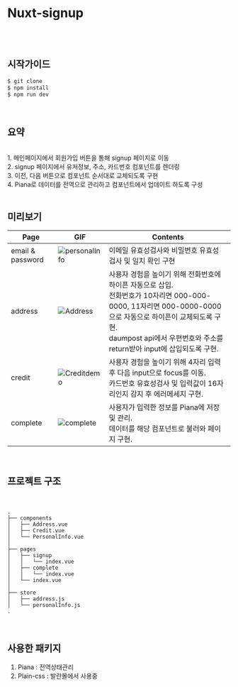 # Nuxt-signup
<br/>
<br/>

## 시작가이드

```bash
$ git clone
$ npm install
$ npm run dev
```
<br/>

## 요약
<br/>
1. 메인페이지에서 회원가입 버튼을 통해 signup 페이지로 이동 <br/>
2. signup 페이지에서 유저정보, 주소, 카드번호 컴포넌트를 렌더링<br/>
3. 이전, 다음 버튼으로 컴포넌트 순서대로 교체되도록 구현<br/>
4. Piana로 데이터를 전역으로 관리하고 컴포넌트에서 업데이트 하도록 구성<br/>

<br/>

## 미리보기

| Page              | GIF                                                                                                     | Contents |
|-------------------|---------------------------------------------------------------------------------------------------------|----------|
| email & password      | ![personalInfo](https://github.com/jaylenyu/vue-signup/assets/124610396/618278f3-5296-42ea-9996-88bae2ed85f1)| 이메일 유효성검사와 비밀번호 유효성 검사 및 일치 확인 구현 <br/> |
| address          | ![Address](https://github.com/jaylenyu/vue-signup/assets/124610396/b0163693-7f8b-4be5-a5c9-e0da38ffc2f6)| 사용자 경험을 높이기 위해 전화번호에 하이픈 자동으로 삽입. <br/> 전화번호가 10자리면 000-000-0000, 11자리면 000-0000-0000으로 자동으로 하이픈이 교체되도록 구현. <br/> daumpost api에서 우편번호와 주소를 return받아 input에 삽입되도록 구현. |
| credit              |  ![Creditdemo](https://github.com/jaylenyu/vue-signup/assets/124610396/56793b37-cb6b-465f-9031-7ba4ce60251d)| 사용자 경험을 높이기 위해 4자리 입력 후 다음 input으로 focus를 이동. <br/> 카드번호 유효성검사 및 입력값이 16자리인지 감지 후 에러메세지 구현.  |
| complete           |  ![complete](https://github.com/jaylenyu/vue-signup/assets/124610396/43f53115-660c-4840-bd60-11f7284bc296)| 사용자가 입력한 정보를 Piana에 저장 및 관리. <br/> 데이터를 해당 컴포넌트로 불러와 페이지 구현. |

<br/>

## 프로젝트 구조

<br/>

```
.
├── components
│   ├── Address.vue
│   ├── Credit.vue
│   └── PersonalInfo.vue
│
├── pages
│   ├── signup
│   │   └── index.vue
│   ├── complete
│   │   └── index.vue
│   └── index.vue
│
├── store
│   ├── address.js
│   └── personalInfo.js
.
```

<br/>

## 사용한 패키지

1. Piana : 전역상태관리
2. Plain-css : 발란몰에서 사용중
